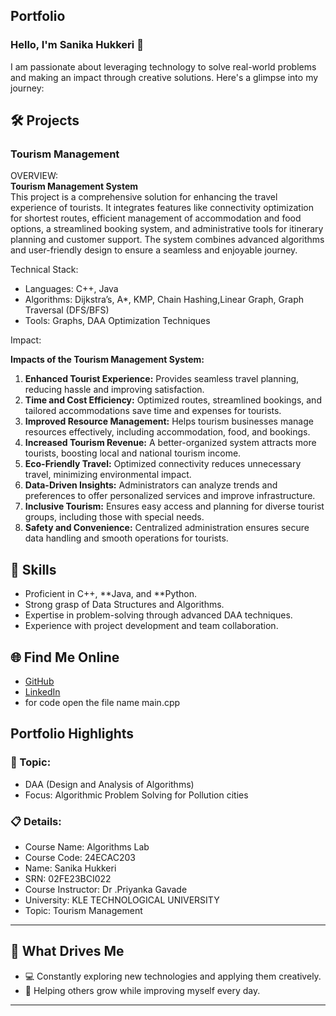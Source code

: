 ## Portfolio

### Hello, I'm Sanika Hukkeri 👋

I am passionate about leveraging technology to solve real-world problems and making an impact through creative solutions. 
Here's a glimpse into my journey:  


## 🛠 Projects

### Tourism Management 

OVERVIEW:  
**Tourism Management System**  
This project is a comprehensive solution for enhancing the travel experience of tourists. It integrates features like connectivity optimization for shortest routes, efficient management of accommodation and food options, a streamlined booking system, and administrative tools for itinerary planning and customer support. The system combines advanced algorithms and user-friendly design to ensure a seamless and enjoyable journey.

Technical Stack:  

- Languages: C++, Java  
- Algorithms: Dijkstra’s, A*, KMP, Chain Hashing,Linear Graph, Graph Traversal (DFS/BFS)
- Tools: Graphs, DAA Optimization Techniques  

Impact:  

**Impacts of the Tourism Management System:**  

1. **Enhanced Tourist Experience:** Provides seamless travel planning, reducing hassle and improving satisfaction.  
2. **Time and Cost Efficiency:** Optimized routes, streamlined bookings, and tailored accommodations save time and expenses for tourists.  
3. **Improved Resource Management:** Helps tourism businesses manage resources effectively, including accommodation, food, and bookings.  
4. **Increased Tourism Revenue:** A better-organized system attracts more tourists, boosting local and national tourism income.  
5. **Eco-Friendly Travel:** Optimized connectivity reduces unnecessary travel, minimizing environmental impact.  
6. **Data-Driven Insights:** Administrators can analyze trends and preferences to offer personalized services and improve infrastructure.  
7. **Inclusive Tourism:** Ensures easy access and planning for diverse tourist groups, including those with special needs.  
8. **Safety and Convenience:** Centralized administration ensures secure data handling and smooth operations for tourists.

## 🚀 Skills  

- Proficient in C++, **Java, and **Python.  
- Strong grasp of Data Structures and Algorithms.  
- Expertise in problem-solving through advanced DAA techniques.  
- Experience with project development and team collaboration.  


## 🌐 Find Me Online

- [GitHub](https://github.com/sanikajayava/portfolio.github.io/edit/main/README.md)
- [LinkedIn](https://www.linkedin.com/in/sanika-hukkeri-2654762a0/)
- for code open the file name main.cpp
## Portfolio Highlights

### 🎯 Topic: 

- DAA (Design and Analysis of Algorithms)  
- Focus: Algorithmic Problem Solving for Pollution cities  

### 📋 Details:

- Course Name: Algorithms Lab 
- Course Code: 24ECAC203 
- Name: Sanika Hukkeri 
- SRN: 02FE23BCI022 
- Course Instructor: Dr .Priyanka Gavade  
- University: KLE TECHNOLOGICAL UNIVERSITY
- Topic: Tourism Management

---

## 🎨 What Drives Me  
- 💻 Constantly exploring new technologies and applying them creatively.  
- 🤝 Helping others grow while improving myself every day.  
 

---
